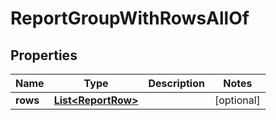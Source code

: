 

# ReportGroupWithRowsAllOf


## Properties

| Name | Type | Description | Notes |
|------------ | ------------- | ------------- | -------------|
|**rows** | [**List&lt;ReportRow&gt;**](ReportRow.md) |  |  [optional] |




